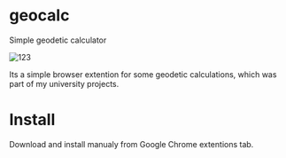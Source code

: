 # geocalc
Simple geodetic calculator

![123](https://github.com/JafaDan/geocalc/assets/7858128/a7fd9e75-6fca-4cbc-8cec-f64284cc4d4c)

Its a simple browser extention for some geodetic calculations, which was part of my university projects.

# Install

Download and install manualy from Google Chrome extentions tab.
